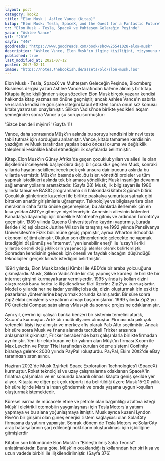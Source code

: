 ```yaml
---
layout: post  
category: book2  
title: "Elon Musk | Ashlee Vance (Kitap)"  
kitap: "Elon Musk: Tesla, SpaceX, and the Quest for a Fantastic Future"  
tr: "Elon Musk - Tesla, SpaceX ve Muhteşem Geleceğin Peşinde"  
yazar: "Ashlee Vance"  
yil: "2016"  
sayfa: "446"  
goodreads: "https://www.goodreads.com/book/show/25541028-elon-musk"
description: "Ashlee Vance, Elon Musk'ın ilginç kişiliğini, vizyonunu ve Tesla, SpaceX gibi girişimlerini anlatıyor."
published: true
last_modified_at: 2021-07-12
posted: 2017-02-11
image: "https://notes.thebookish.de/assets/old/elon-musk.jpg"
---
```


Elon Musk - Tesla, SpaceX ve Muhteşem Geleceğin Peşinde, Bloomberg Business dergisi yazarı Ashlee Vance tarafından kaleme alınmış bir kitap. Kitapta ilginç kişiliğinden sıkça sözedilen Elon Musk birçok yazarın kendisi hakkında kitap yazmasının önüne geçmiştir; ancak Ashlee Vance'ın sabırla ve ısrarla kendisi ile görüşme isteğini kabul ettikten sonra onun söz konusu kitabı yazmasını onaylamıştır. Silikon Vadisi'nde birlikte yedikleri akşam yemeğinden sonra Vance'a şu soruyu sormuştur:  
  
'Sizce ben deli miyim?' (Sayfa 11)  
  
Vance, daha sonrasında Müşk'ın aslında bu soruyu kendisini bir nevi teste tabii tutmak için sorduğunu anlamıştır. Vance, kitabı tamamen kendisinin yazdığını ve Musk tarafından yapılan baskı öncesi okuma ve değişiklik taleplerini kesinlikle kabul etmediğini ilk sayfalarda belirtmiştir.  
 
Kitap, Elon Musk'ın Güney Afrika'da geçen çocukluk yılları ve ailesi ile olan ilişkilerini inceleyerek başlıyorSıra dışışı bir çocukluk geçiren Musk, sonraki yıllarda hayatını şekillendirecek pek çok unsura dair ipucunu aslında bu yıllarda vermiştir. Müşk'ın başında olduğu işler, yönettiği projeler ve tüm yapmak istedikleri aslında tek bir amaca yöneliktir; Musk insanlığın devamını sağlamanın yollarını aramaktadır. (Sayfa 28) Musk, ilk bilgisayarı ile 1980 yılında tanışır ve BASİC programlama dili hakkındaki kitabı 3 günde bitirir. Çocukluk günlerinde kuzenleri ile birlikte paskalya yumurtası satmak gibi birtakım amatör girişimlerle uğraşmıştır. Teknolojiye ve bilgisayarlara olan merakının daha fazla önüne geçemeyince, bu alanlarda ilerlemek için en kısa yoldan ABD'ye gitmeye niyetlenmiştir. Annesinin ailesinin kökenleri Kanada'ya dayandığı için öncelikle Montreal'e gitmiş ve ardından Toronto'ya geçmiştir. 1989 yılında Queens Üniversitesi'ne kaydını yaptırmış, burada ileride (ilk) eşi olacak Justine Wilson ile tanışmış ve 1992 yılında Pensilvanya Üniversitesi'ne Fizik bölümüne geçiş yapmıştır, ayrıca Wharton School'da ekonomi eğitimi almıştır. Okulun son dönemlerinde gelecekte ne yapmak istediğini düşünmüş ve 'internet', 'yenilenebilir enerji' ile 'uzay'ı ileriki yıllarda önemli değişikliklerin yaşanacağı alanlar olarak belirlemiştir. Sonradan kendisinin gelecek için önemli ve faydalı olacağını düşündüğü teknolojileri gerçek kılmak istediğini belirtmiştir.  
  
1994 yılında, Elon Musk kardeşi Kimbal ile ABD'de bir araba yolculuğuna çıkmışlardır. Musk, Silikon Vadisi'nde bir staj yapmış ve kardeşi ile birlikte bir internet girişimi kurmaya karar vermişlerdir. 1995 yılında iş kolları dizini oluşturarak bunu harita ile ilişkilendirme fikri üzerine Zıp2'yu kurmuşlardır. Model o yıllarda her ne kadar yenilikçi olsa da, dizini oluşturmak için eski tip pazarlama yöntemlerine başvurmak zorunda kalmışlardır. Bir süre sonra Zıp2 ekibi genişlemiş ve yatırım almayı başarmışlardır. 1999 yılında Zıp2'yu PC üreticisi Compaq satın almış vMuskşk da sonraki projesine odaklanmıştır.  
  
Aynı yıl, çevrim içi çalışan banka benzeri bir sistemin temelini atarak, X.com'u kurmuştur. Artık bir multimilyoner olmuştur. Firmasında pek çok yetenekli kişiyi işe almıştır ve merkez ofis olarak Palo Alto seçilmiştir. Ancak bir süre sonra Musk ve finans alanında tecrübeli Fricker arasında anlaşmazlık çıkmıştır, Fricker beraberinde bazı çalışanlarla birlikte firmadan ayrılmıştır. Yeni bir ekip kuran ve bir yatırım alan Müşk'ın firması X.com ile Max Levchin ve Peter Thiel tarafından kurulan ödeme sistemi Confinity biraraya gelerek 2000 yılında PayPal'ı oluşturdu. PayPal, Ekim 2002'de eBay tarafından satın alındı.  
  
Haziran 2002'de Musk 3.şirketi Space Exploration Technologies'i (SpaceX) kurmuştur. Roket teknolojisi ve uzay çalışmalarına odaklanan SpaceX'in fırlatma çalışmaları ve en sonunda başarılı olması kitapta geniş şekilde yer alıyor. Kitapta ve diğer pek çok röportaj da belirtildiği üzere Musk 15-20 yıllık bir süre içinde Mars'a insan göndermek ve orada yaşama uygun koşulları oluşturmak istemektedir.  
  
Küresel ısınma ile mücadele etme ve petrole olan bağımlılığı azaltma isteği Müşk'i elektrikli otomobilin yaygınlaşması için Tesla Motors'a yatırım yapmaya ve bu alana yoğunlaşmaya itmiştir. Musk ayrıca kuzeni Lyndon Rive'ın bir girişimi olan güneş enerjisi sistem sağlayıcısı olan SolarCıty firmasına da yatırım yapmıştır. Sonraki dönem de Tesla Motors ve SolarCıty araç bataryalarının şarj edileceği noktaların oluşturulması için işbirliğine gitmişlerdir.  
  
Kitabın son bölümünde Elon Musk'ın "Birleştirilmiş Saha Teorisi" anlatılmaktadır. Buna göre, Müşk'ın odaklandığı iş kollarından her biri kısa ve uzun vadede birbiri ile ilişkilendirilmiştir. (Sayfa 376)  
  
